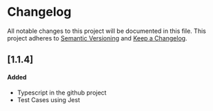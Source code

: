 # Changelog
All notable changes to this project will be documented in this file.
This project adheres to [Semantic Versioning](http://semver.org/) and [Keep a Changelog](http://keepachangelog.com/).

## [1.1.4]
#### Added
- Typescript in the github project
- Test Cases using Jest